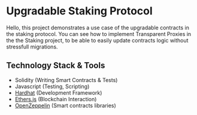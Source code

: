 # Upgradable Staking Protocol

Hello, this project demonstrates a use case of the upgradable contracts in the staking protocol.
You can see how to implement Transparent Proxies in the the Staking project, to be able to easily update contracts logic without stressfull migrations.

## Technology Stack & Tools

- Solidity (Writing Smart Contracts & Tests)
- Javascript (Testing, Scripting)
- [Hardhat](https://hardhat.org/) (Development Framework)
- [Ethers.js](https://docs.ethers.io/v5/) (Blockchain Interaction)
- [OpenZeppelin](https://www.openzeppelin.com/) (Smart contracts libraries)


